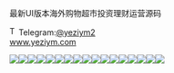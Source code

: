 最新UI版本海外购物超市投资理财运营源码<p dir="auto"><a target="_blank" rel="noopener noreferrer nofollow" href="https://camo.githubusercontent.com/d614d90677fbc2e34c7c62ebc68c82379d87a57c4beaf05af65fec7ba6b72e36/68747470733a2f2f63646e2d69636f6e732d706e672e666c617469636f6e2e636f6d2f3531322f323131312f323131313634362e706e67"><img src="https://camo.githubusercontent.com/d614d90677fbc2e34c7c62ebc68c82379d87a57c4beaf05af65fec7ba6b72e36/68747470733a2f2f63646e2d69636f6e732d706e672e666c617469636f6e2e636f6d2f3531322f323131312f323131313634362e706e67" alt="Telegram Icon" style="width: 16px; max-width: 100%;" data-canonical-src="https://cdn-icons-png.flaticon.com/512/2111/2111646.png"></a>Telegram:<a href="https://t.me/yeziym2" rel="nofollow">@yeziym2</a><br><a href="https://www.yeziym.com/">www.yeziym.com</a></p><img src="https://github.com/yeziym/Qg3bQzjC02/blob/main/1c1Ak.png"><img src="https://github.com/yeziym/Qg3bQzjC02/blob/main/MHKqf.png"><img src="https://github.com/yeziym/Qg3bQzjC02/blob/main/1KOuA.png"><img src="https://github.com/yeziym/Qg3bQzjC02/blob/main/Q9XeV.png"><img src="https://github.com/yeziym/Qg3bQzjC02/blob/main/cCjIY.png"><img src="https://github.com/yeziym/Qg3bQzjC02/blob/main/r38H6.png"><img src="https://github.com/yeziym/Qg3bQzjC02/blob/main/Nbp3q.png"><img src="https://github.com/yeziym/Qg3bQzjC02/blob/main/IVuQr.png"><img src="https://github.com/yeziym/Qg3bQzjC02/blob/main/t028j.png"><img src="https://github.com/yeziym/Qg3bQzjC02/blob/main/feG45.png"><img src="https://github.com/yeziym/Qg3bQzjC02/blob/main/7rXKa.png"><img src="https://github.com/yeziym/Qg3bQzjC02/blob/main/Yb2Wv.png"><img src="https://github.com/yeziym/Qg3bQzjC02/blob/main/Kfb8r.png"><img src="https://github.com/yeziym/Qg3bQzjC02/blob/main/wLdQk.png"><img src="https://github.com/yeziym/Qg3bQzjC02/blob/main/2fyhH.png"><img src="https://github.com/yeziym/Qg3bQzjC02/blob/main/bxbrb.png"><img src="https://github.com/yeziym/Qg3bQzjC02/blob/main/YGIiw.png">